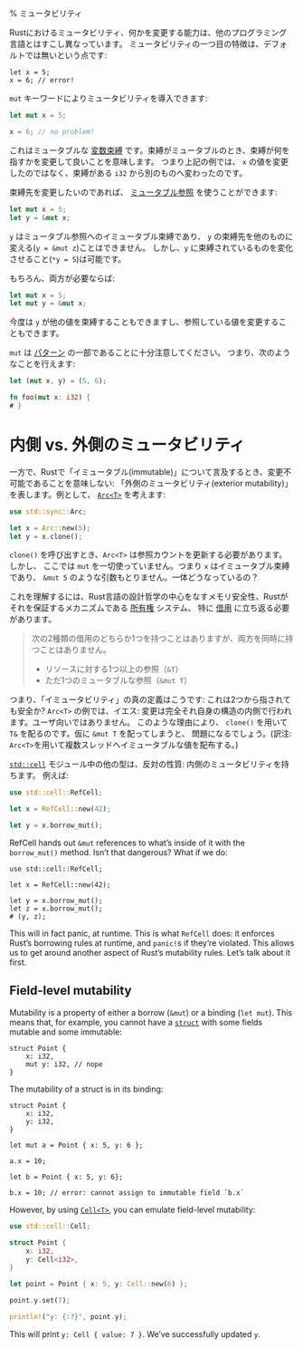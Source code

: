 % ミュータビリティ
<!-- % Mutability -->

<!-- Mutability, the ability to change something, works a bit differently in Rust -->
<!-- than in other languages. The first aspect of mutability is its non-default -->
<!-- status: -->
Rustにおけるミュータビリティ、何かを変更する能力は、他のプログラミング言語とはすこし異なっています。
ミュータビリティの一つ目の特徴は、デフォルトでは無いという点です:

```rust,ignore
let x = 5;
x = 6; // error!
```

<!-- We can introduce mutability with the `mut` keyword: -->
`mut` キーワードによりミュータビリティを導入できます:

```rust
let mut x = 5;

x = 6; // no problem!
```

<!-- This is a mutable [variable binding][vb]. When a binding is mutable, it means -->
<!-- you’re allowed to change what the binding points to. So in the above example, -->
<!-- it’s not so much that the value at `x` is changing, but that the binding -->
<!-- changed from one `i32` to another. -->
これはミュータブルな [変数束縛][vb] です。束縛がミュータブルのとき、束縛が何を指すかを変更して良いことを意味します。
つまり上記の例では、 `x` の値を変更したのではなく、束縛がある `i32` から別のものへ変わったのです。

[vb]: variable-bindings.html

<!-- If you want to change what the binding points to, you’ll need a [mutable reference][mr]: -->
束縛先を変更したいのであれば、 [ミュータブル参照][mr] を使うことができます:

```rust
let mut x = 5;
let y = &mut x;
```

[mr]: references-and-borrowing.html

<!-- `y` is an immutable binding to a mutable reference, which means that you can’t -->
<!-- bind `y` to something else (`y = &mut z`), but you can mutate the thing that’s -->
<!-- bound to `y` (`*y = 5`). A subtle distinction. -->
`y` はミュータブル参照へのイミュータブル束縛であり、 `y` の束縛先を他のものに変える(`y = &mut z`)ことはできません。
しかし、`y` に束縛されているものを変化させること(`*y = 5`)は可能です。

<!-- Of course, if you need both: -->
もちろん、両方が必要ならば:

```rust
let mut x = 5;
let mut y = &mut x;
```

<!-- Now `y` can be bound to another value, and the value it’s referencing can be -->
<!-- changed. -->
今度は `y` が他の値を束縛することもできますし、参照している値を変更することもできます。

<!-- It’s important to note that `mut` is part of a [pattern][pattern], so you -->
<!-- can do things like this: -->
`mut` は [パターン][pattern] の一部であることに十分注意してください。
つまり、次のようなことを行えます:

```rust
let (mut x, y) = (5, 6);

fn foo(mut x: i32) {
# }
```

[pattern]: patterns.html

<!-- # Interior vs. Exterior Mutability -->
# 内側 vs. 外側のミュータビリティ

<!-- However, when we say something is ‘immutable’ in Rust, that doesn’t mean that -->
<!-- it’s not able to be changed: we mean something has ‘exterior mutability’. Consider, -->
<!-- for example, [`Arc<T>`][arc]: -->
一方で、Rustで「イミュータブル(immutable)」について言及するとき、変更不可能であることを意味しない:
「外側のミュータビリティ(exterior mutability)」を表します。例として、 [`Arc<T>`][arc] を考えます:

```rust
use std::sync::Arc;

let x = Arc::new(5);
let y = x.clone();
```

[arc]: ../std/sync/struct.Arc.html

<!-- When we call `clone()`, the `Arc<T>` needs to update the reference count. Yet -->
<!-- we’ve not used any `mut`s here, `x` is an immutable binding, and we didn’t take -->
<!-- `&mut 5` or anything. So what gives? -->
`clone()` を呼び出すとき、`Arc<T>` は参照カウントを更新する必要があります。しかし、
ここでは `mut` を一切使っていません。つまり `x` はイミュータブル束縛であり、
`&mut 5` のような引数もとりません。一体どうなっているの？

<!-- To understand this, we have to go back to the core of Rust’s guiding -->
<!-- philosophy, memory safety, and the mechanism by which Rust guarantees it, the -->
<!-- [ownership][ownership] system, and more specifically, [borrowing][borrowing]: -->
これを理解するには、Rust言語の設計哲学の中心をなすメモリ安全性、Rustがそれを保証するメカニズムである [所有権][ownership] システム、
特に [借用][borrowing] に立ち返る必要があります。

<!-- > You may have one or the other of these two kinds of borrows, but not both at -->
<!-- > the same time: -->
<!-- > -->
<!-- > * one or more references (`&T`) to a resource, -->
<!-- > * exactly one mutable reference (`&mut T`). -->
> 次の2種類の借用のどちらか1つを持つことはありますが、両方を同時に持つことはありません。
>
> * リソースに対する1つ以上の参照（`&T`）
> * ただ1つのミュータブルな参照（`&mut T`）

[ownership]: ownership.html
[borrowing]: references-and-borrowing.html#borrowing

<!-- So, that’s the real definition of ‘immutability’: is this safe to have two -->
<!-- pointers to? In `Arc<T>`’s case, yes: the mutation is entirely contained inside -->
<!-- the structure itself. It’s not user facing. For this reason, it hands out `&T` -->
<!-- with `clone()`. If it handed out `&mut T`s, though, that would be a problem. -->
つまり、「イミュータビリティ」の真の定義はこうです: これは2つから指されても安全か?
`Arc<T>` の例では、イエス: 変更は完全それ自身の構造の内側で行われます。ユーザ向いではありません。
このような理由により、 `clone()` を用いて `T&` を配るのです。仮に `&mut T` を配ってしまうと、
問題になるでしょう。(訳注: `Arc<T>`を用いて複数スレッドへイミュータブルな値を配布する。)

<!-- Other types, like the ones in the [`std::cell`][stdcell] module, have the -->
<!-- opposite: interior mutability. For example: -->
[`std::cell`][stdcell] モジュール中の他の型は、反対の性質: 内側のミュータビリティを持ちます。
例えば:

```rust
use std::cell::RefCell;

let x = RefCell::new(42);

let y = x.borrow_mut();
```

[stdcell]: ../std/cell/index.html

RefCell hands out `&mut` references to what’s inside of it with the
`borrow_mut()` method. Isn’t that dangerous? What if we do:

```rust,ignore
use std::cell::RefCell;

let x = RefCell::new(42);

let y = x.borrow_mut();
let z = x.borrow_mut();
# (y, z);
```

This will in fact panic, at runtime. This is what `RefCell` does: it enforces
Rust’s borrowing rules at runtime, and `panic!`s if they’re violated. This
allows us to get around another aspect of Rust’s mutability rules. Let’s talk
about it first.

## Field-level mutability

Mutability is a property of either a borrow (`&mut`) or a binding (`let mut`).
This means that, for example, you cannot have a [`struct`][struct] with
some fields mutable and some immutable:

```rust,ignore
struct Point {
    x: i32,
    mut y: i32, // nope
}
```

The mutability of a struct is in its binding:

```rust,ignore
struct Point {
    x: i32,
    y: i32,
}

let mut a = Point { x: 5, y: 6 };

a.x = 10;

let b = Point { x: 5, y: 6};

b.x = 10; // error: cannot assign to immutable field `b.x`
```

[struct]: structs.html

However, by using [`Cell<T>`][cell], you can emulate field-level mutability:

```rust
use std::cell::Cell;

struct Point {
    x: i32,
    y: Cell<i32>,
}

let point = Point { x: 5, y: Cell::new(6) };

point.y.set(7);

println!("y: {:?}", point.y);
```

[cell]: ../std/cell/struct.Cell.html

This will print `y: Cell { value: 7 }`. We’ve successfully updated `y`.
